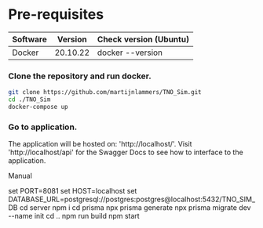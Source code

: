 # Pre-requisites
Software | Version | Check version (Ubuntu) 
--- | --- | --- 
Docker | 20.10.22 | docker --version

### Clone the repository and run docker.
```bash
git clone https://github.com/martijnlammers/TNO_Sim.git
cd ./TNO_Sim
docker-compose up
```
### Go to application.
The application will be hosted on: 'http://localhost/'.
Visit 'http://localhost/api' for the Swagger Docs to see how 
to interface to the application.




Manual

set PORT=8081
set HOST=localhost
set DATABASE_URL=postgresql://postgres:postgres@localhost:5432/TNO_SIM_DB
cd server
npm i
cd prisma
npx prisma generate
npx prisma migrate dev --name init
cd ..
npm run build
npm start